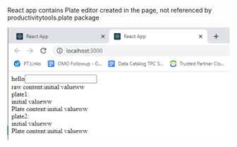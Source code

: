 
React app contains Plate editor created in the page, not referenced by productivitytools.plate package

![](Images/2023-05-11-21-23-08.png)